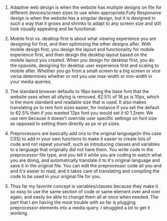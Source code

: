 1. Adaptive web design is when the website has multiple designs on file for different devices/screen sizes to use when appropriate.Fully Responsive design is when the website has a singular design, but it is designed in such a way that it grows and shrinks to adapt to any screen size and still look visually appealing and be functional.

2. Mobile first vs. desktop first is about what viewing experience you are designing for first, and then optimizing the other designs after. With mobile design first, you design the layout and functionality for mobile experience first, and then design the desktop layout based on the mobile layout you created. When you design for desktop first, you do the opposite, designing for desktop user experience first and scaling to mobile after. Whether you go from a small screen to a big screen or vice versa determines whether or not you use max-width or min-width in your media queries.

3. The standard browser defaults to 16px being the base font that the website uses when all stlying is removed. 62.5% of 16 px is 10px, which is the more standard and readable size that is used. It also makes translating px to rem font sizes easier, for instance if you set the default to 62.5% then if you wanted 12px font you would set it t0 1.2rem. We use rem because it doesn't override user specific settings on font size as opposed to setting them directly as px or pt sizes.

4. Preprocessors are basically add ons to the original language(in this case CSS) to add in your own functions to make it easier to create lots of code and not repeat yourself, such as introducing classes and variables to a language that originally did not have them. You write code in the preprocessor file type, and you tell it while you are coding to watch what you are doing, and automatically translate it to it's original language and save it in the original file. You can edit the preprocessor code all you and and it's easier to read, and it takes care of translating and compiling the code to be used in your original file for you.

5. Thus far my favorite concept is variables/classes because they make it so easy to use the same section of code or same element over and over again, and easily be able to change them all at once when needed. The part that I am having the most trouble with so far is plugging preprocessor elements into a media query. I struggled a lot to get it working.